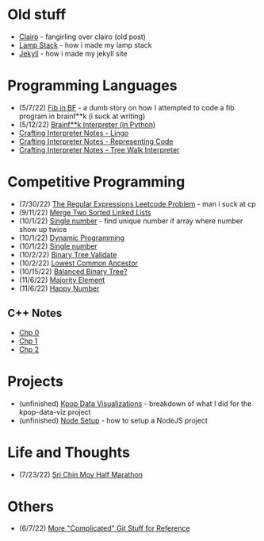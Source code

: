 # Old stuff
- [Clairo](/posts/clairo.md) - fangirling over clairo (old post)
- [Lamp Stack](/posts/lamp_stack.md) - how i made my lamp stack
- [Jekyll](/posts/jekyll.md) - how i made my jekyll site

# Programming Languages

- (5/7/22) [Fib in BF](/posts/fib_in_bf.md) - a dumb story on how I attempted to code a fib program in brainf**k (i suck at writing)
- (5/12/22) [Brainf**k Interpreter (in Python)](/posts/bf_interpreter_in_python.md) 
- [Crafting Interpreter Notes - Lingo](/posts/pl/lingo.md)
- [Crafting Interpreter Notes - Representing Code](/posts/pl/representing-code.md)
- [Crafting Interpreter Notes - Tree Walk Interpreter](/posts/pl/tree-walk-interpreter.md)

# Competitive Programming

- (7/30/22) [The Regular Expressions Leetcode Problem](/posts/cp/reg-ex.md) - man i suck at cp
- (9/11/22) [Merge Two Sorted Linked Lists](/posts/cp/merge_two_sorted_list.md)
- (10/1/22) [Single number](/posts/cp/single_number.md) - find unique number if array where number show up twice
- (10/1/22) [Dynamic Programming](/posts/cp/dynamic_programming.md)
- (10/1/22) [Single number](/posts/cp/single_number.md)
- (10/2/22) [Binary Tree Validate](/posts/cp/binary_tree_validate.md)
- (10/2/22) [Lowest Common Ancestor](/posts/cp/lowest_common_ancestor.md)
- (10/15/22) [Balanced Binary Tree?](/posts/cp/balanced_bt.md)
- (11/6/22) [Majority Element](/posts/cp/majority_element.md)
- (11/6/22) [Happy Number](/posts/cp/happy_number.md)

## C++ Notes

- [Chp 0](/posts/cpp/chap0.md)
- [Chp 1](/posts/cpp/chap1.md)
- [Chp 2](/posts/cpp/chap2.md)

# Projects
- (unfinished) [Kpop Data Visualizations](/posts/kpop-data-viz.md) - breakdown of what I did for the kpop-data-viz project
- (unfinished) [Node Setup](/posts/node-setup.md) - how to setup a NodeJS project

# Life and Thoughts
- (7/23/22) [Sri Chin Moy Half Marathon](/posts/half-marathon.md)

# Others
- (6/7/22) [More "Complicated" Git Stuff for Reference](/posts/git_stuff.md)